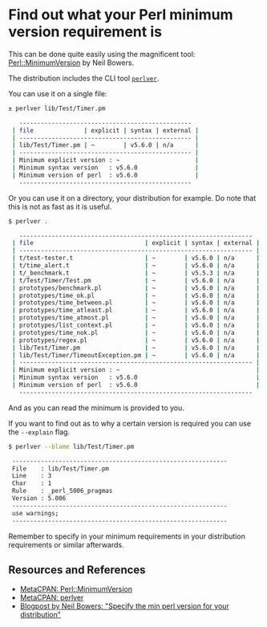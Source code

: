 # Find out what your Perl minimum version requirement is

This can be done quite easily using the magnificent tool: [Perl::MinimumVersion][PMV] by Neil Bowers.

The distribution includes the CLI tool [`perlver`][perlver].

You can use it on a single file:

```bash
± perlver lib/Test/Timer.pm

   ------------------------------------------------
 | file              | explicit | syntax | external |
 | ------------------------------------------------ |
 | lib/Test/Timer.pm | ~        | v5.6.0 | n/a      |
 | ------------------------------------------------ |
 | Minimum explicit version : ~                     |
 | Minimum syntax version   : v5.6.0                |
 | Minimum version of perl  : v5.6.0                |
   ------------------------------------------------
```

Or you can use it on a directory, your distribution for example. Do note that this is not as fast as it is useful.

```bash
$ perlver .

   -----------------------------------------------------------------
 | file                               | explicit | syntax | external |
 | ----------------------------------------------------------------- |
 | t/test-tester.t                    | ~        | v5.6.0 | n/a      |
 | t/time_alert.t                     | ~        | v5.6.0 | n/a      |
 | t/_benchmark.t                     | ~        | v5.5.3 | n/a      |
 | t/Test/Timer/Test.pm               | ~        | v5.6.0 | n/a      |
 | prototypes/benchmark.pl            | ~        | v5.6.0 | n/a      |
 | prototypes/time_ok.pl              | ~        | v5.6.0 | n/a      |
 | prototypes/time_between.pl         | ~        | v5.6.0 | n/a      |
 | prototypes/time_atleast.pl         | ~        | v5.6.0 | n/a      |
 | prototypes/time_atmost.pl          | ~        | v5.6.0 | n/a      |
 | prototypes/list_context.pl         | ~        | v5.6.0 | n/a      |
 | prototypes/time_nok.pl             | ~        | v5.6.0 | n/a      |
 | prototypes/regex.pl                | ~        | v5.6.0 | n/a      |
 | lib/Test/Timer.pm                  | ~        | v5.6.0 | n/a      |
 | lib/Test/Timer/TimeoutException.pm | ~        | v5.6.0 | n/a      |
 | ----------------------------------------------------------------- |
 | Minimum explicit version : ~                                      |
 | Minimum syntax version   : v5.6.0                                 |
 | Minimum version of perl  : v5.6.0                                 |
   -----------------------------------------------------------------
```

And as you can read the minimum is provided to you.

If you want to find out as to why a certain version is required you can use the `--explain` flag.

```bash
$ perlver --blame lib/Test/Timer.pm

 ------------------------------------------------------------
 File    : lib/Test/Timer.pm
 Line    : 3
 Char    : 1
 Rule    : _perl_5006_pragmas
 Version : 5.006
 ------------------------------------------------------------
 use warnings;
 ------------------------------------------------------------
 ```

Remember to specify in your minimum requirements in your distribution requirements or similar afterwards.

## Resources and References

- [MetaCPAN: Perl::MinimumVersion][PMV]
- [MetaCPAN: perlver][perlver]
- [Blogpost by Neil Bowers: "Specify the min perl version for your distribution"](http://blogs.perl.org/users/neilb/2014/08/specify-the-min-perl-version-for-your-distribution.html)

[PMV]: https://metacpan.org/pod/Perl::MinimumVersion
[perlver]: https://metacpan.org/pod/distribution/Perl-MinimumVersion/script/perlver
